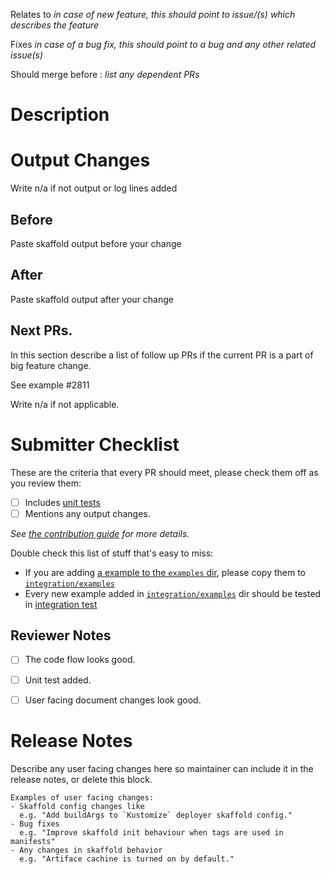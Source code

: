 <!-- 🎉🎉🎉 Thank you for the PR!!! 🎉🎉🎉 -->


Relates to _in case of new feature, this should point to issue/(s) which describes the feature_

Fixes _in case of a bug fix, this should point to a bug and any other related issue(s)_

Should merge before : _list any dependent PRs_

# Description

<!-- Describe your changes here- ideally you can get that description straight from
your descriptive commit message(s)! -->

# Output Changes
Write n/a if not output or log lines added

## Before
Paste skaffold output before your change

## After
Paste skaffold output after your change

## Next PRs.

In this section describe a list of follow up PRs if the current PR is a part of big feature change.

See example #2811

Write n/a if not applicable.


# Submitter Checklist

These are the criteria that every PR should meet, please check them off as you
review them:

- [ ] Includes [unit tests](../DEVELOPMENT.md#creating-a-pr)
- [ ] Mentions any output changes. 

_See [the contribution guide](../CONTRIBUTING.md) for more details._

Double check this list of stuff that's easy to miss:

- If you are adding [a example to the `examples` dir](../examples), please copy them to [`integration/examples`](../integration/examples)
- Every new example added in [`integration/examples`](../integration/examples) dir should be tested in [integration test](../integration)

## Reviewer Notes

- [ ] The code flow looks good. 
- [ ] Unit test added.
- [ ] User facing document changes look good.


# Release Notes

Describe any user facing changes here so maintainer can include it in the release notes, or delete this block.

```
Examples of user facing changes:
- Skaffold config changes like
  e.g. "Add buildArgs to `Kustomize` deployer skaffold config."
- Bug fixes 
  e.g. "Improve skaffold init behaviour when tags are used in manifests"
- Any changes in skaffold behavior
  e.g. "Artiface cachine is turned on by default."

```